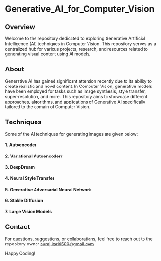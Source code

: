 # Generative_AI_for_Computer_Vision

## Overview
Welcome to the repository dedicated to exploring Generative Artificial Intelligence (AI) techniques in Computer Vision. This repository serves as a centralized hub for various projects, research, and resources related to generating visual content using AI models.

## About
Generative AI has gained significant attention recently due to its ability to create realistic and novel content. In Computer Vision, generative models have been employed for tasks such as image synthesis, style transfer, super-resolution, and more. This repository aims to showcase different approaches, algorithms, and applications of Generative AI specifically tailored to the domain of Computer Vision.

## Techniques
Some of the AI techniques for generating images are given below:
#### 1. Autoencoder
#### 2. Variational Autoencoderr
#### 3. DeepDream
#### 4. Neural Style Transfer
#### 5. Generative Adversarial Neural Network
#### 6. Stable Diffusion
#### 7. Large Vision Models

## Contact
For questions, suggestions, or collaborations, feel free to reach out to the repository owner [suraj.karki500@gmail.com](mailto:suraj.karki500@gmail.com)

Happy Coding!
